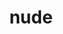 ---
category: 4-letters
denotation: null
name: nude
reference_link: https://www.etymonline.com/word/nude
root_language: null
root_name: null
title: nude
type: free
word_sums:
- respelling: nude
  sum: 'Nude + '
---